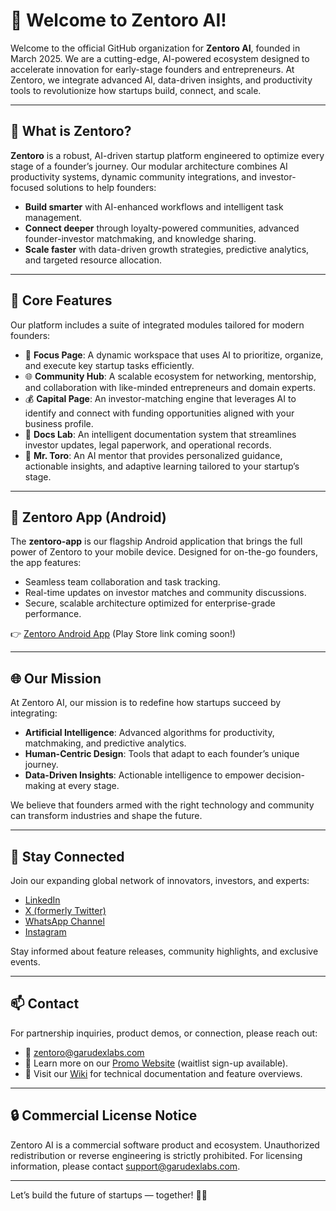 # 🌟 Welcome to Zentoro AI!

Welcome to the official GitHub organization for **Zentoro AI**, founded in March 2025. We are a cutting-edge, AI-powered ecosystem designed to accelerate innovation for early-stage founders and entrepreneurs. At Zentoro, we integrate advanced AI, data-driven insights, and productivity tools to revolutionize how startups build, connect, and scale.

---

## 🚀 What is Zentoro?

**Zentoro** is a robust, AI-driven startup platform engineered to optimize every stage of a founder’s journey. Our modular architecture combines AI productivity systems, dynamic community integrations, and investor-focused solutions to help founders:

* **Build smarter** with AI-enhanced workflows and intelligent task management.
* **Connect deeper** through loyalty-powered communities, advanced founder-investor matchmaking, and knowledge sharing.
* **Scale faster** with data-driven growth strategies, predictive analytics, and targeted resource allocation.

---

## 🔑 Core Features

Our platform includes a suite of integrated modules tailored for modern founders:

* 📝 **Focus Page**: A dynamic workspace that uses AI to prioritize, organize, and execute key startup tasks efficiently.
* 🌐 **Community Hub**: A scalable ecosystem for networking, mentorship, and collaboration with like-minded entrepreneurs and domain experts.
* 💰 **Capital Page**: An investor-matching engine that leverages AI to identify and connect with funding opportunities aligned with your business profile.
* 📄 **Docs Lab**: An intelligent documentation system that streamlines investor updates, legal paperwork, and operational records.
* 🤖 **Mr. Toro**: An AI mentor that provides personalized guidance, actionable insights, and adaptive learning tailored to your startup’s stage.

---

## 📱 Zentoro App (Android)

The **zentoro-app** is our flagship Android application that brings the full power of Zentoro to your mobile device. Designed for on-the-go founders, the app features:

* Seamless team collaboration and task tracking.
* Real-time updates on investor matches and community discussions.
* Secure, scalable architecture optimized for enterprise-grade performance.

👉 [Zentoro Android App]() (Play Store link coming soon!)

---

## 🌐 Our Mission

At Zentoro AI, our mission is to redefine how startups succeed by integrating:

* **Artificial Intelligence**: Advanced algorithms for productivity, matchmaking, and predictive analytics.
* **Human-Centric Design**: Tools that adapt to each founder’s unique journey.
* **Data-Driven Insights**: Actionable intelligence to empower decision-making at every stage.

We believe that founders armed with the right technology and community can transform industries and shape the future.

---

## 📣 Stay Connected

Join our expanding global network of innovators, investors, and experts:

* [LinkedIn](https://www.linkedin.com/company/zentoro-ai)
* [X (formerly Twitter)](https://x.com/zentoro_ai)
* [WhatsApp Channel](https://whatsapp.com/channel/0029VbAOu6BBvvsYBbDmDu0z)
* [Instagram](https://instagram.com/zentoro.ai)

Stay informed about feature releases, community highlights, and exclusive events.

---

## 📫 Contact

For partnership inquiries, product demos, or connection, please reach out:

* 📧 [zentoro@garudexlabs.com](mailto:zentoro@garudexlabs.com)
* 🔗 Learn more on our [Promo Website](http://www.garudexlabs.com) (waitlist sign-up available).
* 📖 Visit our [Wiki](https://github.com/ZentoroAI/.github/wiki) for technical documentation and feature overviews.

---

## 🔒 Commercial License Notice

Zentoro AI is a commercial software product and ecosystem. Unauthorized redistribution or reverse engineering is strictly prohibited. For licensing information, please contact [support@garudexlabs.com](mailto:support@garudexlabs.com).

---

Let’s build the future of startups — together! 💪✨

